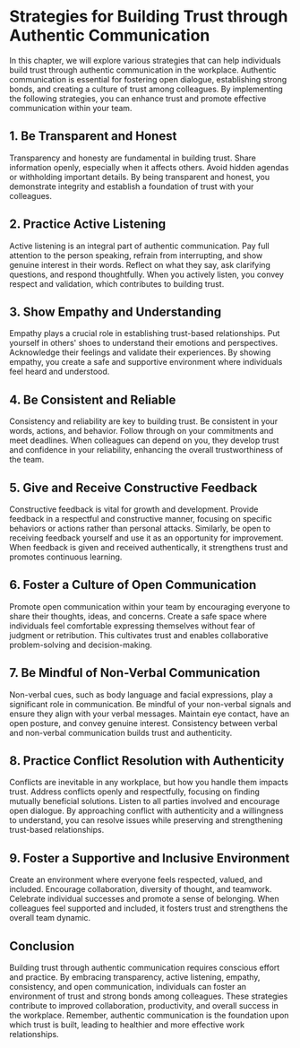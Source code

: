 # Strategies for Building Trust through Authentic Communication

In this chapter, we will explore various strategies that can help individuals build trust through authentic communication in the workplace. Authentic communication is essential for fostering open dialogue, establishing strong bonds, and creating a culture of trust among colleagues. By implementing the following strategies, you can enhance trust and promote effective communication within your team.

## 1\. Be Transparent and Honest

Transparency and honesty are fundamental in building trust. Share information openly, especially when it affects others. Avoid hidden agendas or withholding important details. By being transparent and honest, you demonstrate integrity and establish a foundation of trust with your colleagues.

## 2\. Practice Active Listening

Active listening is an integral part of authentic communication. Pay full attention to the person speaking, refrain from interrupting, and show genuine interest in their words. Reflect on what they say, ask clarifying questions, and respond thoughtfully. When you actively listen, you convey respect and validation, which contributes to building trust.

## 3\. Show Empathy and Understanding

Empathy plays a crucial role in establishing trust-based relationships. Put yourself in others' shoes to understand their emotions and perspectives. Acknowledge their feelings and validate their experiences. By showing empathy, you create a safe and supportive environment where individuals feel heard and understood.

## 4\. Be Consistent and Reliable

Consistency and reliability are key to building trust. Be consistent in your words, actions, and behavior. Follow through on your commitments and meet deadlines. When colleagues can depend on you, they develop trust and confidence in your reliability, enhancing the overall trustworthiness of the team.

## 5\. Give and Receive Constructive Feedback

Constructive feedback is vital for growth and development. Provide feedback in a respectful and constructive manner, focusing on specific behaviors or actions rather than personal attacks. Similarly, be open to receiving feedback yourself and use it as an opportunity for improvement. When feedback is given and received authentically, it strengthens trust and promotes continuous learning.

## 6\. Foster a Culture of Open Communication

Promote open communication within your team by encouraging everyone to share their thoughts, ideas, and concerns. Create a safe space where individuals feel comfortable expressing themselves without fear of judgment or retribution. This cultivates trust and enables collaborative problem-solving and decision-making.

## 7\. Be Mindful of Non-Verbal Communication

Non-verbal cues, such as body language and facial expressions, play a significant role in communication. Be mindful of your non-verbal signals and ensure they align with your verbal messages. Maintain eye contact, have an open posture, and convey genuine interest. Consistency between verbal and non-verbal communication builds trust and authenticity.

## 8\. Practice Conflict Resolution with Authenticity

Conflicts are inevitable in any workplace, but how you handle them impacts trust. Address conflicts openly and respectfully, focusing on finding mutually beneficial solutions. Listen to all parties involved and encourage open dialogue. By approaching conflict with authenticity and a willingness to understand, you can resolve issues while preserving and strengthening trust-based relationships.

## 9\. Foster a Supportive and Inclusive Environment

Create an environment where everyone feels respected, valued, and included. Encourage collaboration, diversity of thought, and teamwork. Celebrate individual successes and promote a sense of belonging. When colleagues feel supported and included, it fosters trust and strengthens the overall team dynamic.

## Conclusion

Building trust through authentic communication requires conscious effort and practice. By embracing transparency, active listening, empathy, consistency, and open communication, individuals can foster an environment of trust and strong bonds among colleagues. These strategies contribute to improved collaboration, productivity, and overall success in the workplace. Remember, authentic communication is the foundation upon which trust is built, leading to healthier and more effective work relationships.
